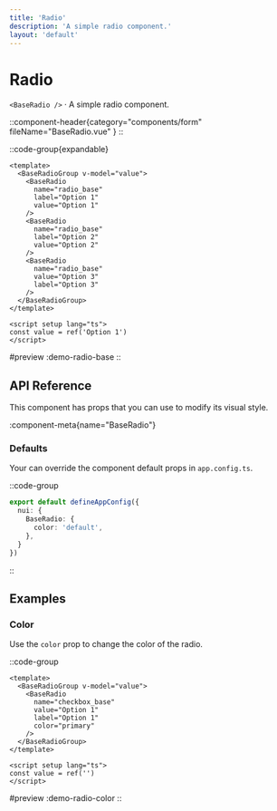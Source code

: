 ```yaml
---
title: 'Radio'
description: 'A simple radio component.'
layout: 'default'
---
```


# Radio

`<BaseRadio />` · A simple radio component.

::component-header{category="components/form" fileName="BaseRadio.vue" }
::

::code-group{expandable}

```vue [DemoRadioBase.vue]
<template>
  <BaseRadioGroup v-model="value">
    <BaseRadio
      name="radio_base"
      label="Option 1"
      value="Option 1"
    />
    <BaseRadio
      name="radio_base"
      label="Option 2"
      value="Option 2"
    />
    <BaseRadio
      name="radio_base"
      value="Option 3"
      label="Option 3"
    />
  </BaseRadioGroup>
</template>

<script setup lang="ts">
const value = ref('Option 1')
</script>
```

#preview
:demo-radio-base
::

## API Reference

This component has props that you can use to modify its visual style.

:component-meta{name="BaseRadio"}

### Defaults

Your can override the component default props in `app.config.ts`.

::code-group

```ts [app.config.ts]
export default defineAppConfig({
  nui: {
    BaseRadio: {
      color: 'default',
    },
  }
})
```
::

## Examples

### Color

Use the `color` prop to change the color of the radio.

::code-group

```vue [DemoCheckboxColor.vue]
<template>
  <BaseRadioGroup v-model="value">
    <BaseRadio
      name="checkbox_base"
      value="Option 1"
      label="Option 1"
      color="primary"
    />
  </BaseRadioGroup>
</template>

<script setup lang="ts">
const value = ref('')
</script>
```

#preview
:demo-radio-color
::